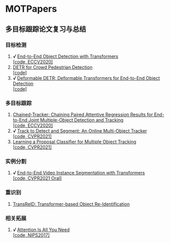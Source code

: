 # MOTPapers
## 多目标跟踪论文复习与总结

### 目标检测

1. ***√*** [End-to-End Object Detection with Transformers](https://github.com/JunnHan/MOTPapers/issues/3)  
[[code, ECCV2020]](https://github.com/facebookresearch/detr)  
2. [DETR for Crowd Pedestrian Detection](https://github.com/JunnHan/MOTPapers/issues/4)  
[[code]](https://github.com/Hatmm/PED-DETR-for-Pedestrian-Detection)  
3. ***√*** [Deformable DETR: Deformable Transformers for End-to-End Object Detection](https://github.com/JunnHan/MOTPapers/issues/5)  
[[code]](https://github.com/fundamentalvision/Deformable-DETR)  

### 多目标跟踪

1. [Chained-Tracker: Chaining Paired Attentive Regression Results for End-to-End Joint Multiple-Object Detection and Tracking](https://github.com/JunnHan/MOTPapers/issues/1)  
[[code, ECCV2020]](https://github.com/pjl1995/CTracker)  
2. ***√*** [Track to Detect and Segment: An Online Multi-Object Tracker](https://github.com/JunnHan/MOTPapers/issues/7)  
[[code, CVPR2021]](https://github.com/JialianW/TraDeS)  
3. [Learning a Proposal Classifier for Multiple Object Tracking](https://github.com/JunnHan/MOTPapers/issues/8)  
[[code, CVPR2021]](https://github.com/daip13/LPC_MOT)  

### 实例分割

1. ***√*** [End-to-End Video Instance Segmentation with Transformers](https://github.com/JunnHan/MOTPapers/issues/9)  
[[code, CVPR2021 Oral]](https://github.com/Epiphqny/VisTR)  

### 重识别

1. [TransReID: Transformer-based Object Re-Identification](https://github.com/JunnHan/MOTPapers/issues/6)

### 相关拓展

1. ***√*** [Attention Is All You Need](https://github.com/JunnHan/MOTPapers/issues/2)  
[[code, NIPS2017]](https://github.com/jadore801120/attention-is-all-you-need-pytorch)  
